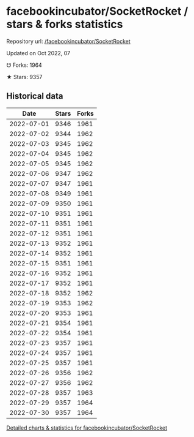 # facebookincubator/SocketRocket / stars & forks statistics

Repository url: [/facebookincubator/SocketRocket](https://github.com/facebookincubator/SocketRocket)

Updated on Oct 2022, 07

☋ Forks: 1964

★ Stars: 9357

## Historical data
| Date | Stars | Forks |
|------|-------|-------|
| 2022-07-01 | 9346 | 1961 | 
| 2022-07-02 | 9344 | 1962 | 
| 2022-07-03 | 9345 | 1962 | 
| 2022-07-04 | 9345 | 1962 | 
| 2022-07-05 | 9345 | 1962 | 
| 2022-07-06 | 9347 | 1962 | 
| 2022-07-07 | 9347 | 1961 | 
| 2022-07-08 | 9349 | 1961 | 
| 2022-07-09 | 9350 | 1961 | 
| 2022-07-10 | 9351 | 1961 | 
| 2022-07-11 | 9351 | 1961 | 
| 2022-07-12 | 9351 | 1961 | 
| 2022-07-13 | 9352 | 1961 | 
| 2022-07-14 | 9352 | 1961 | 
| 2022-07-15 | 9351 | 1961 | 
| 2022-07-16 | 9352 | 1961 | 
| 2022-07-17 | 9352 | 1961 | 
| 2022-07-18 | 9352 | 1962 | 
| 2022-07-19 | 9353 | 1962 | 
| 2022-07-20 | 9353 | 1961 | 
| 2022-07-21 | 9354 | 1961 | 
| 2022-07-22 | 9354 | 1961 | 
| 2022-07-23 | 9357 | 1961 | 
| 2022-07-24 | 9357 | 1961 | 
| 2022-07-25 | 9357 | 1961 | 
| 2022-07-26 | 9356 | 1962 | 
| 2022-07-27 | 9356 | 1962 | 
| 2022-07-28 | 9357 | 1963 | 
| 2022-07-29 | 9357 | 1964 | 
| 2022-07-30 | 9357 | 1964 | 


[Detailed charts & statistics for facebookincubator/SocketRocket](https://reviewgithub.com/rep/facebookincubator/SocketRocket)
